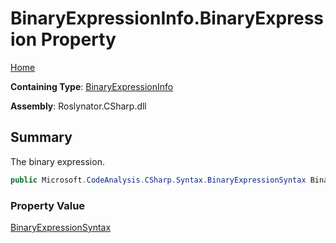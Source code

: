 # BinaryExpressionInfo\.BinaryExpression Property

[Home](../../../../../README.md)

**Containing Type**: [BinaryExpressionInfo](../README.md)

**Assembly**: Roslynator\.CSharp\.dll

## Summary

The binary expression\.

```csharp
public Microsoft.CodeAnalysis.CSharp.Syntax.BinaryExpressionSyntax BinaryExpression { get; }
```

### Property Value

[BinaryExpressionSyntax](https://docs.microsoft.com/en-us/dotnet/api/microsoft.codeanalysis.csharp.syntax.binaryexpressionsyntax)

